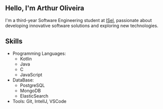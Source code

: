 ##  Hello, I'm Arthur Oliveira 

I'm a third-year Software Engineering student at [ISel](https://www.isel.pt), passionate about developing innovative software solutions and exploring new technologies.

## Skills
- Programming Languages: 
  - Kotlin
  - Java
  - C
  - JavaScript
- DataBase:
  - PostgreSQL
  - MongoDB
  - ElasticSearch
- Tools: Git, IntelIJ, VSCode
